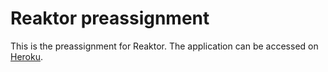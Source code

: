 # Reaktor preassignment

This is the preassignment for Reaktor. The application can be accessed on [Heroku](https://warehouse-stock-app.herokuapp.com/).